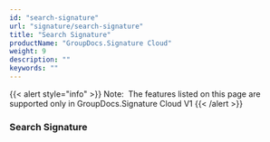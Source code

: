 ```yaml
---
id: "search-signature"
url: "signature/search-signature"
title: "Search Signature"
productName: "GroupDocs.Signature Cloud"
weight: 9
description: ""
keywords: ""
---
```


{{< alert style="info" >}}
Note:  The features listed on this page are supported only in GroupDocs.Signature Cloud V1
{{< /alert >}}

### Search Signature ###

